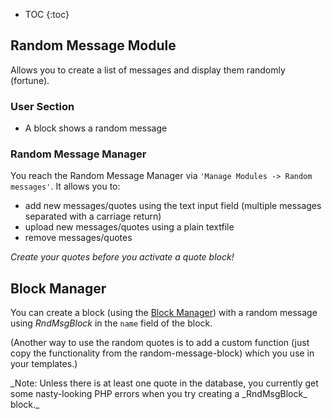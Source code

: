 <!-- Name: Modules/RandomMsg -->
<!-- Version: 3 -->
<!-- Last-Modified: 2005/11/15 15:31:06 -->
<!-- Author: aj -->

* TOC
{:toc}

## Random Message Module

Allows you to create a list of messages and display them randomly (fortune).

### User Section

  * A block shows a random message

### Random Message Manager

You reach the Random Message Manager via `'Manage Modules -> Random messages'`. It allows you to:

  * add new messages/quotes using the text input field (multiple messages separated with a carriage return)
  * upload new messages/quotes using a plain textfile
  * remove messages/quotes

_Create your quotes *before* you activate a quote block!_

## Block Manager

You can create a block (using the [Block Manager][1]) with a random message using _RndMsgBlock_ in the `name` field of the block.

(Another way to use the random quotes is to add a custom function (just copy the functionality from the random-message-block) which you use in your templates.)

_Note: Unless there is at least one quote in the database, you currently get some nasty-looking PHP errors when you try creating a _RndMsgBlock\_ block.\_

[1]:	/wiki:Modules/Block/